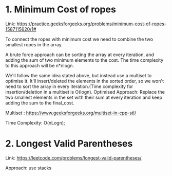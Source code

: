 # 1. Minimum Cost of ropes 

Link: https://practice.geeksforgeeks.org/problems/minimum-cost-of-ropes-1587115620/1#

To connect the ropes with minimum cost we need to combine the two smallest ropes in the array. 

A brute force approach can be sorting the array at every iteration, and adding the sum of two minimum elements to the cost. The time complexity to this approach will be n*nlogn.

We'll follow the same idea stated above, but instead use a multiset to optimise it. It'll insert/deleted the elements in the sorted order, so we won't need to sort the array in every iteration.(Time complexity for insertion/deletion in a multiset is O(logn).
Optimised Approach: Replace the two smallest elements in the set with their sum at every iteration and keep adding the sum to the final_cost.


Multiset : https://www.geeksforgeeks.org/multiset-in-cpp-stl/


Time Complexity: O(nLogn);

# 2. Longest Valid Parentheses

Link: https://leetcode.com/problems/longest-valid-parentheses/

Approach: use stacks
